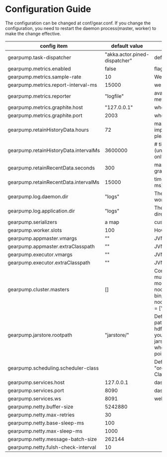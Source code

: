 # Configuration Guide

The configuration can be changed at conf/gear.conf.
If you change the configuration, you need to restart the daemon process(master, worker) to make the change effective.

config item | default value | description
---------------|--------|---------------
gearpump.task-dispatcher | "akka.actor.pined-dispatcher" | default dispatcher for task actor
gearpump.metrics.enabled | false | flag to enable the metrics system
gearpump.metrics.sample-rate | 10 | We will take one metric out of ${sample.rate}
gearpump.metrics.report-interval-ms | 15000 | we will report once every 15 seconds
gearpump.metrics.reporter  | "logfile" | available value: "graphite", "akka", "logfile" which write the metrics data to different places.
gearpump.metrics.graphite.host | "127.0.0.1" | when set the reporter = "graphite", the target graphite host.
gearpump.metrics.graphite.port | 2003 | when set the reporter = "graphite", the target graphite port
gearpump.retainHistoryData.hours | 72 | max hours of history data to retain, Note: Due to implementation limitation(we store all history in memory), please don't set this to too big which may exhaust memory.
gearpump.retainHistoryData.intervalMs | 3600000 |  # time interval between two data points for history data (unit: ms) Usually this value is set to a big value so that we only store coarse-grain data
gearpump.retainRecentData.seconds | 300 | max seconds of recent data to retain, tHis is for the fine-grain data
gearpump.retainRecentData.intervalMs | 15000 | time interval between two data points for recent data (unit: ms)
gearpump.log.daemon.dir | "logs" | The log directory for daemon processes(relative to current working directory)
gearpump.log.application.dir | "logs" | The log directory for applications(relative to current working directory)
gearpump.serializers | a map | custom serializer for streaming application
gearpump.worker.slots | 100 | How many slots each worker contains
gearpump.appmaster.vmargs | "" | JVM arguments for AppMaster
gearpump.appmaster.extraClasspath | "" | JVM default class path for AppMaster
gearpump.executor.vmargs | "" | JVM arguments for executor
gearpump.executor.extraClasspath | "" | JVM default class path for executor
gearpump.cluster.masters | [] | Config to set the master nodes of the cluster. If there are multiple master in the list, then the master nodes runs in HA mode.  ### For example, you may start three master, on node1: bin/master -ip node1 -port 3000, on node2: bin/master -ip node2 -port 3000, on node3: bin/master -ip node3 -port 3000, then you need to set the cluster.masters = ["node1:3000","node2:3000","node3:3000"]
gearpump.jarstore.rootpath | "jarstore/" |   Define where the submitted jar file will be stored at. This path follows the hadoop path schema, For HDFS, use hdfs://host:port/path/; For FTP, use ftp://host:port/path; If you want to store on master nodes, then use local directory. jarstore.rootpath = "jarstore/" will points to relative directory where master is started. jarstore.rootpath = "/jarstore/" will points to absolute directory on master server
gearpump.scheduling.scheduler-class | | Default value is "org.apache.gearpump.cluster.scheduler.PriorityScheduler". Class to schedule the applications. 
gearpump.services.host | 127.0.0.1 | dashboard UI host address
gearpump.services.port | 8090 | dashboard UI host port
gearpump.services.ws | 8091 | web socket service port for long connection.
gearpump.netty.buffer-size | 5242880
gearpump.netty.max-retries | 30
gearpump.netty.base-sleep-ms | 100
gearpump.netty.max-sleep-ms | 1000
gearpump.netty.message-batch-size | 262144
gearpump.netty.fulsh-check-interval | 10

